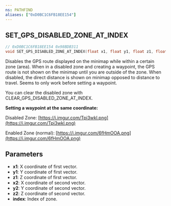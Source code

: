 ```yaml
---
ns: PATHFIND
aliases: ["0xD0BC1C6FB18EE154"]
---
```

## SET_GPS_DISABLED_ZONE_AT_INDEX

```c
// 0xD0BC1C6FB18EE154 0x98BDB311
void SET_GPS_DISABLED_ZONE_AT_INDEX(float x1, float y1, float z1, float x2, float y2, float z2, int index);
```

Disables the GPS route displayed on the minimap while within a certain zone (area). When in a disabled zone and creating a waypoint, the GPS route is not shown on the minimap until you are outside of the zone. When disabled, the direct distance is shown on minimap opposed to distance to travel. Seems to only work before setting a waypoint.

You can clear the disabled zone with CLEAR_GPS_DISABLED_ZONE_AT_INDEX.

**Setting a waypoint at the same coordinate:**

Disabled Zone: [https://i.imgur.com/Tpi3wkl.png](https://i.imgur.com/Tpi3wkl.png)

Enabled Zone (normal): [https://i.imgur.com/6fHmOOA.png](https://i.imgur.com/6fHmOOA.png)


## Parameters
* **x1**: X coordinate of first vector.
* **y1**: Y coordinate of first vector.
* **z1**: Z coordinate of first vector.
* **x2**: X coordinate of second vector.
* **y2**: Y coordinate of second vector.
* **z2**: Z coordinate of second vector.
* **index**: Index of zone.
